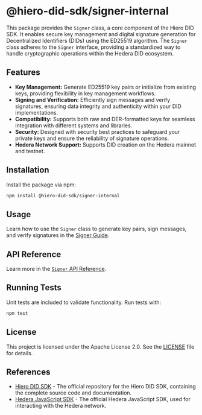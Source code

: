 # @hiero-did-sdk/signer-internal

This package provides the `Signer` class, a core component of the Hiero DID SDK. It enables secure key management and digital signature generation for Decentralized Identifiers (DIDs) using the ED25519 algorithm. The `Signer` class adheres to the `Signer` interface, providing a standardized way to handle cryptographic operations within the Hedera DID ecosystem.

## Features

- **Key Management:** Generate ED25519 key pairs or initialize from existing keys, providing flexibility in key management workflows.
- **Signing and Verification:** Efficiently sign messages and verify signatures, ensuring data integrity and authenticity within your DID implementations.
- **Compatibility:** Supports both raw and DER-formatted keys for seamless integration with different systems and libraries.
- **Security:** Designed with security best practices to safeguard your private keys and ensure the reliability of signature operations.
- **Hedera Network Support:** Supports DID creation on the Hedera mainnet and testnet.

## Installation

Install the package via npm:

```bash
npm install @hiero-did-sdk/signer-internal
```

## Usage

Learn how to use the `Signer` class to generate key pairs, sign messages, and verify signatures in the [Signer Guide](https://hiero-ledger.github.io/hiero-did-sdk-js/documentation/0.1.0/03-implementation/components/signer-guide.html).

## API Reference

Learn more in the [`Signer` API Reference](https://hiero-ledger.github.io/hiero-did-sdk-js/documentation/0.1.0/03-implementation/components/signer-api.html).

## Running Tests

Unit tests are included to validate functionality. Run tests with:

```bash
npm test
```

## License

This project is licensed under the Apache License 2.0. See the [LICENSE](LICENSE) file for details.

## References

- [Hiero DID SDK](https://github.com/hiero-ledger/hiero-did-sdk-js) - The official repository for the Hiero DID SDK, containing the complete source code and documentation.
- [Hedera JavaScript SDK](https://github.com/hashgraph/hedera-sdk-js) - The official Hedera JavaScript SDK, used for interacting with the Hedera network.
